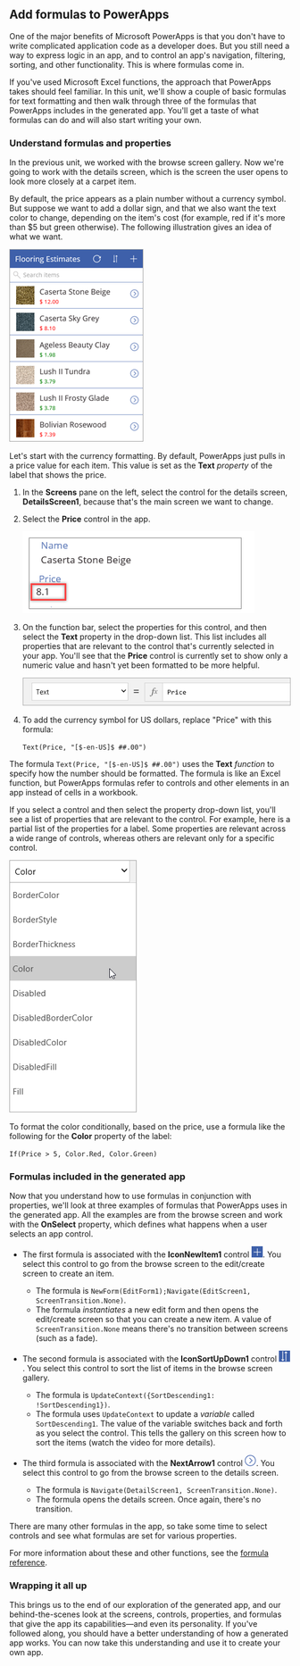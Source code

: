 ## Add formulas to PowerApps
One of the major benefits of Microsoft PowerApps is that you don't have to write complicated application code as a developer does. But you still need a way to express logic in an app, and to control an app's navigation, filtering, sorting, and other functionality. This is where formulas come in.

If you've used Microsoft Excel functions, the approach that PowerApps takes should feel familiar. In this unit, we'll show a couple of basic formulas for text formatting and then walk through three of the formulas that PowerApps includes in the generated app. You'll get a taste of what formulas can do and will also start writing your own.

### Understand formulas and properties
In the previous unit, we worked with the browse screen gallery. Now we're going to work with the details screen, which is the screen the user opens to look more closely at a carpet item. 

By default, the price appears as a plain number without a currency symbol. But suppose we want to add a dollar sign, and that we also want the text color to change, depending on the item's cost (for example, red if it's more than $5 but green otherwise). The following illustration gives an idea of what we want.

![Text formatting for color and currency](../media/powerapps-formulas2.png)

Let's start with the currency formatting. By default, PowerApps just pulls in a price value for each item. This value is set as the **Text** *property* of the label that shows the price.

1. In the **Screens** pane on the left, select the control for the details screen, **DetailsScreen1**, because that's the main screen we want to change.
1. Select the **Price** control in the app.

    ![Price formatting](../media/powerapps-formulas3.png)

1. On the function bar, select the properties for this control, and then select the **Text** property in the drop-down list. This list includes all properties that are relevant to the control that's currently selected in your app. You'll see that the **Price** control is currently set to show only a numeric value and hasn't yet been formatted to be more helpful. 

    ![Price formatting](../media/powerapps-formulas1.png)

1. To add the currency symbol for US dollars, replace "Price" with this formula: 

    `Text(Price, "[$-en-US]$ ##.00")`

The formula `Text(Price, "[$-en-US]$ ##.00")` uses the **Text** *function* to specify how the number should be formatted. The formula is like an Excel function, but PowerApps formulas refer to controls and other elements in an app instead of cells in a workbook.

If you select a control and then select the property drop-down list, you'll see a list of properties that are relevant to the control. For example, here is a partial list of the properties for a label. Some properties are relevant across a wide range of controls, whereas others are relevant only for a specific control.

![Setting properties](../media/powerapps-formulas4.png)

To format the color conditionally, based on the price, use a formula like the following for the **Color** property of the label:

`If(Price > 5, Color.Red, Color.Green)`

### Formulas included in the generated app
Now that you understand how to use formulas in conjunction with properties, we'll look at three examples of formulas that PowerApps uses in the generated app. All the examples are from the browse screen and work with the **OnSelect** property, which defines what happens when a user selects an app control.

* The first formula is associated with the **IconNewItem1** control ![New item icon](../media/powerapps-icon-add-item.png). You select this control to go from the browse screen to the edit/create screen to create an item. 

    * The formula is `NewForm(EditForm1);Navigate(EditScreen1, ScreenTransition.None)`.
    * The formula *instantiates* a new edit form and then opens the edit/create screen so that you can create a new item. A value of `ScreenTransition.None` means there's no transition between screens (such as a fade).

* The second formula is associated with the **IconSortUpDown1** control ![Sort gallery icon](../media/powerapps-icon-sort.png). You select this control to sort the list of items in the browse screen gallery.

    * The formula is `UpdateContext({SortDescending1: !SortDescending1})`.
    * The formula uses `UpdateContext` to update a *variable* called `SortDescending1`. The value of the variable switches back and forth as you select the control. This tells the gallery on this screen how to sort the items (watch the video for more details).

* The third formula is associated with the **NextArrow1** control ![Go to details arrow icon](../media/powerapps-icon-arrow.png). You select this control to go from the browse screen to the details screen.

    * The formula is `Navigate(DetailScreen1, ScreenTransition.None)`.
    * The formula opens the details screen. Once again, there's no transition.

There are many other formulas in the app, so take some time to select controls and see what formulas are set for various properties.

For more information about these and other functions, see the [formula reference](https://docs.microsoft.com/en-us/powerapps/maker/canvas-apps/formula-reference).

### Wrapping it all up
This brings us to the end of our exploration of the generated app, and our behind-the-scenes look at the screens, controls, properties, and formulas that give the app its capabilities—and even its personality. If you've followed along, you should have a better understanding of how a generated app works. You can now take this understanding and use it to create your own app.
